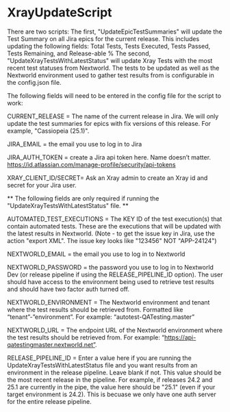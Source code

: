 # XrayUpdateScript
There are two scripts: The first, "UpdateEpicTestSummaries" will update the Test Summary on all Jira epics for the current release. This includes updating the following fields: Total Tests, Tests Executed, Tests Passed, Tests Remaining, and Release-able %
The second, "UpdateXrayTestsWithLatestStatus" will update Xray Tests with the most recent test statuses from Nextworld. The tests to be updated as well as the Nextworld environment used to gather test results from is configurable in the config.json file.

The following fields will need to be entered in the config file for the script to work:

CURRENT_RELEASE = The name of the current release in Jira. We will only update the test summaries for epics with fix versions of this release. For example, "Cassiopeia (25.1)".

JIRA_EMAIL = the email you use to log in to Jira

JIRA_AUTH_TOKEN = create a Jira api token here. Name doesn’t matter. https://id.atlassian.com/manage-profile/security/api-tokens

XRAY_CLIENT_ID/SECRET= Ask an Xray admin to create an Xray id and secret for your Jira user. 


** The following fields are only required if running the "UpdateXrayTestsWithLatestStatus" file. **

AUTOMATED_TEST_EXECUTIONS = The KEY ID of the test execution(s) that contain automated tests. These are the executions that will be updated with the latest results in Nextworld. (Note - to get the issue key in Jira, use the action "export XML". The issue key looks like "123456" NOT "APP-24124")

NEXTWORLD_EMAIL = the email you use to log in to Nextworld

NEXTWORLD_PASSWORD = the password you use to log in to Nextworld Dev (or release pipeline if using the RELEASE_PIPELINE_ID option). The user should have access to the environment being used to retrieve test results and should have two factor auth turned off.

NEXTWORLD_ENVIRONMENT = The Nextworld environment and tenant where the test results should be retrieved from. Formatted like “tenant”-”environment”. For example: “autotest-QATesting.master”

NEXTWORLD_URL = The endpoint URL of the Nextworld environment where the test results should be retrieved from. For example: “https://api-qatestingmaster.nextworld.net”. 

RELEASE_PIPELINE_ID = Enter a value here if you are running the UpdateXrayTestsWithLatestStatus file and you want results from an environment in the release pipeline. Leave blank if not. This value should be the most recent release in the pipeline. For example, if releases 24.2 and 25.1 are currently in the pipe, the value here should be "25.1" (even if your target environment is 24.2). This is becuase we only have one auth server for the entire release pipeline. 

